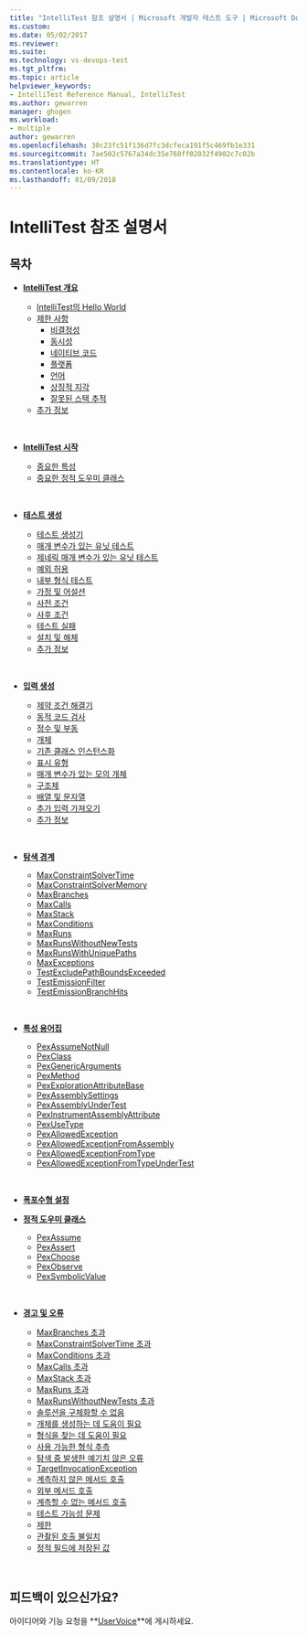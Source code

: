 ```yaml
---
title: "IntelliTest 참조 설명서 | Microsoft 개발자 테스트 도구 | Microsoft Docs"
ms.custom: 
ms.date: 05/02/2017
ms.reviewer: 
ms.suite: 
ms.technology: vs-devops-test
ms.tgt_pltfrm: 
ms.topic: article
helpviewer_keywords:
- IntelliTest Reference Manual, IntelliTest
ms.author: gewarren
manager: ghogen
ms.workload:
- multiple
author: gewarren
ms.openlocfilehash: 30c23fc51f136d7fc3dcfeca191f5c469fb1e331
ms.sourcegitcommit: 7ae502c5767a34dc35e760ff02032f4902c7c02b
ms.translationtype: HT
ms.contentlocale: ko-KR
ms.lasthandoff: 01/09/2018
---
```

# <a name="intellitest-reference-manual"></a>IntelliTest 참조 설명서

## <a name="contents"></a>목차

* **[IntelliTest 개요](introduction.md)**
  - [IntelliTest의 Hello World](introduction.md#hello-world)
  - [제한 사항](introduction.md#limitations)
    * [비결정성](introduction.md#nondeterminism)
    * [동시성](introduction.md#concurrency)
    * [네이티브 코드](introduction.md#native-code)
    * [플랫폼](introduction.md#platform)
    * [언어](introduction.md#language)
    * [상징적 지각](introduction.md#symbolic-reasoning)
    * [잘못된 스택 추적](introduction.md#incorrect-stack)
  - [추가 정보](introduction.md#further-reading)<p>&nbsp;</p>

* **[IntelliTest 시작](getting-started.md)**
  - [중요한 특성](getting-started.md#important-attributes)
  - [중요한 정적 도우미 클래스](getting-started.md#helper-classes)<p>&nbsp;</p>
 
* **[테스트 생성](test-generation.md)**
  - [테스트 생성기](test-generation.md#test-generators)
  - [매개 변수가 있는 유닛 테스트](test-generation.md#parameterized-unit-testing)
  - [제네릭 매개 변수가 있는 유닛 테스트](test-generation.md#generic-parameterized)
  - [예외 허용](test-generation.md#allowing-exceptions)
  - [내부 형식 테스트](test-generation.md#internal-types)
  - [가정 및 어설션](test-generation.md#assumptions-and-assertions)
  - [사전 조건](test-generation.md#precondition)
  - [사후 조건](test-generation.md#postcondition)
  - [테스트 실패](test-generation.md#test-failures)
  - [설치 및 해체](test-generation.md#setup-teardown)
  - [추가 정보](test-generation.md#further-reading)<p>&nbsp;</p>

* **[입력 생성](input-generation.md)**
  - [제약 조건 해결기](input-generation.md#constraint-solver)
  - [동적 코드 검사](input-generation.md#dynamic-code-coverage)
  - [정수 및 부동](input-generation.md#integers-and-floats)
  - [개체](input-generation.md#objects)
  - [기존 클래스 인스턴스화](input-generation.md#existing-classes)
  - [표시 유형](input-generation.md#visibility)
  - [매개 변수가 있는 모의 개체](input-generation.md#parameterized-mocks)
  - [구조체](input-generation.md#structs)
  - [배열 및 문자열](input-generation.md#arrays-and-strings)
  - [추가 입력 가져오기](input-generation.md#additional-inputs)
  - [추가 정보](input-generation.md#further-reading)<p>&nbsp;</p>

* **[탐색 경계](exploration-bounds.md)**
  - [MaxConstraintSolverTime](exploration-bounds.md#maxconstraintsolvertime)
  - [MaxConstraintSolverMemory](exploration-bounds.md#maxconstraintsolvermemory)
  - [MaxBranches](exploration-bounds.md#maxbranches)
  - [MaxCalls](exploration-bounds.md#maxcalls)
  - [MaxStack](exploration-bounds.md#maxstack)
  - [MaxConditions](exploration-bounds.md#maxconditions)
  - [MaxRuns](exploration-bounds.md#maxruns)
  - [MaxRunsWithoutNewTests](exploration-bounds.md#maxrunswithoutnewtests)
  - [MaxRunsWithUniquePaths](exploration-bounds.md#maxrunswithuniquepaths)
  - [MaxExceptions](exploration-bounds.md#maxexceptions)
  - [TestExcludePathBoundsExceeded](exploration-bounds.md#testexcludepathboundsexceeded)
  - [TestEmissionFilter](exploration-bounds.md#testemissionfilter)
  - [TestEmissionBranchHits](exploration-bounds.md#testemissionbranchhits)<p>&nbsp;</p>

* **[특성 용어집](attribute-glossary.md)**
  - [PexAssumeNotNull](attribute-glossary.md#pexassumenotnull)
  - [PexClass](attribute-glossary.md#pexclass)
  - [PexGenericArguments](attribute-glossary.md#pexgenericarguments)
  - [PexMethod](attribute-glossary.md#pexmethod)
  - [PexExplorationAttributeBase](attribute-glossary.md#pexexplorationattributebase)
  - [PexAssemblySettings](attribute-glossary.md#pexassemblysettings)
  - [PexAssemblyUnderTest](attribute-glossary.md#pexassemblyundertest)
  - [PexInstrumentAssemblyAttribute](attribute-glossary.md#pexinstrumentassemblyattribute)
  - [PexUseType](attribute-glossary.md#pexusetype)
  - [PexAllowedException](attribute-glossary.md#pexallowedexception)
  - [PexAllowedExceptionFromAssembly](attribute-glossary.md#pexallowedexceptionfromassembly)
  - [PexAllowedExceptionFromType](attribute-glossary.md#pexallowedexceptionfromtype)
  - [PexAllowedExceptionFromTypeUnderTest](attribute-glossary.md#pexallowedexceptionfromtypeundertest)<p>&nbsp;</p>

* **[폭포수형 설정](settings-waterfall.md)**

* **[정적 도우미 클래스](static-helper-classes.md)**
  - [PexAssume](static-helper-classes.md#pexassume)
  - [PexAssert](static-helper-classes.md#pexassert)
  - [PexChoose](static-helper-classes.md#pexchoose)
  - [PexObserve](static-helper-classes.md#pexobserve)
  - [PexSymbolicValue](static-helper-classes.md#pexsymbolicvalue)<p>&nbsp;</p>

* **[경고 및 오류](warnings-and-errors.md)**
  - [MaxBranches 초과](warnings-and-errors.md#maxbranches-exceeded)
  - [MaxConstraintSolverTime 초과](warnings-and-errors.md#maxconstraintsolvertime-exceeded)
  - [MaxConditions 초과](warnings-and-errors.md#maxconditions-exceeded)
  - [MaxCalls 초과](warnings-and-errors.md#maxcalls-exceeded)
  - [MaxStack 초과](warnings-and-errors.md#maxstack-exceeded)
  - [MaxRuns 초과](warnings-and-errors.md#maxruns-exceeded)
  - [MaxRunsWithoutNewTests 초과](warnings-and-errors.md#maxrunswithoutnewtests-exceeded)
  - [솔루션을 구체화할 수 없음](warnings-and-errors.md#cannot-concretize-solution)
  - [개체를 생성하는 데 도움이 필요](warnings-and-errors.md#help-construct)
  - [형식을 찾는 데 도움이 필요](warnings-and-errors.md#help-types)
  - [사용 가능한 형식 추측](warnings-and-errors.md#usable-type-guessed)
  - [탐색 중 발생한 예기치 않은 오류](warnings-and-errors.md#unexpected-exploration)
  - [TargetInvocationException](warnings-and-errors.md#targetinvocationexception)
  - [계측하지 않은 메서드 호출](warnings-and-errors.md#uninstrumented-method-called)
  - [외부 메서드 호출](warnings-and-errors.md#external-method-called)
  - [계측할 수 없는 메서드 호출](warnings-and-errors.md#uninstrumentable-method-called)
  - [테스트 가능성 문제](warnings-and-errors.md#testability-issue)
  - [제한](warnings-and-errors.md#limitation)
  - [관촬된 호출 불일치](warnings-and-errors.md#observed-call-mismatch)
  - [정적 필드에 저장된 값](warnings-and-errors.md#value-static-field)<p>&nbsp;</p>

## <a name="got-feedback"></a>피드백이 있으신가요?

아이디어와 기능 요청을 **[UserVoice](https://visualstudio.uservoice.com/forums/121579-visual-studio-2015/category/157869-test-tools?query=IntelliTest)**에 게시하세요.
